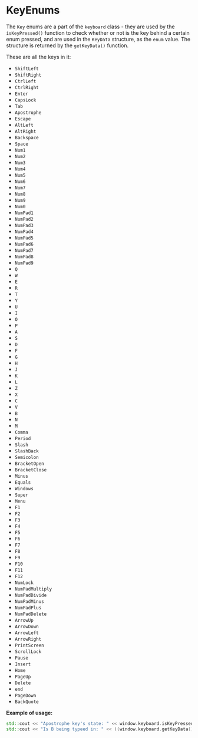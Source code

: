 # KeyEnums
The `Key` enums are a part of the `keyboard` class - they are used by the `isKeyPressed()` function to check whether or not is the key behind a certain enum pressed, and are used in the `KeyData` structure, as the `enum` value. The structure is returned by the `getKeyData()` function.

These are all the keys in it:
- `ShiftLeft`
- `ShiftRight`
- `CtrlLeft`
- `CtrlRight`
- `Enter`
- `CapsLock`
- `Tab`
- `Apostrophe`
- `Escape`
- `AltLeft`
- `AltRight`
- `Backspace`
- `Space`
- `Num1`
- `Num2`
- `Num3`
- `Num4`
- `Num5`
- `Num6`
- `Num7`
- `Num8`
- `Num9`
- `Num0`
- `NumPad1`
- `NumPad2`
- `NumPad3`
- `NumPad4`
- `NumPad5`
- `NumPad6`
- `NumPad7`
- `NumPad8`
- `NumPad9`
- `Q`
- `W`
- `E`
- `R`
- `T`
- `Y`
- `U`
- `I`
- `O`
- `P`
- `A`
- `S`
- `D`
- `F`
- `G`
- `H`
- `J`
- `K`
- `L`
- `Z`
- `X`
- `C`
- `V`
- `B`
- `N`
- `M`
- `Comma`
- `Period`
- `Slash`
- `SlashBack`
- `Semicolon`
- `BracketOpen`
- `BracketClose`
- `Minus`
- `Equals`
- `Windows`
- `Super`
- `Menu`
- `F1`
- `F2`
- `F3`
- `F4`
- `F5`
- `F6`
- `F7`
- `F8`
- `F9`
- `F10`
- `F11`
- `F12`
- `NumLock`
- `NumPadMultiply`
- `NumPadDivide`
- `NumPadMinus`
- `NumPadPlus`
- `NumPadDelete`
- `ArrowUp`
- `ArrowDown`
- `ArrowLeft`
- `ArrowRight`
- `PrintScreen`
- `ScrollLock`
- `Pause`
- `Insert`
- `Home`
- `PageUp`
- `Delete`
- `end`
- `PageDown`
- `BackQuote`

__Example of usage:__
```cpp
std::cout << "Apostrophe key's state: " << window.keyboard.isKeyPressed(OWL::keyboard::Apostrophe) << "\n";
std::cout << "Is B being typeed in: " << ((window.keyboard.getKeyData().enum == OWL::keyboard::B) ? "yes" : "no") << "\n"; // We should see an pattern of interpolating "yes"'s and "no"'s if the button is pressed.
```
